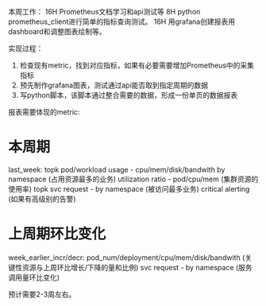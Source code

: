 本周工作：
16H Prometheus文档学习和api测试等
8H  python prometheus_client进行简单的指标查询测试。
16H 用grafana创建报表用dashboard和调整图表绘制等。

实现过程：
1. 检查现有metric，找到对应指标，如果有必要需要增加Prometheus中的采集指标
2. 预先制作grafana图表，测试通过api能否取到指定周期的数据
3. 写python脚本，该脚本通过整合需要的数据，形成一份单页的数据报表

报表需要体现的metric:
# 本周期
last_week:
topk pod/workload usage - cpu/mem/disk/bandwith by namespace (占用资源最多的业务)
utilization ratio - pod/cpu/mem (集群资源的使用率)
topk svc request - by namespace (被访问最多业务)
critical alerting (如果有高级别的告警)

# 上周期环比变化
week_earlier_incr/decr:
pod_num/deployment/cpu/mem/disk/bandwith (关键性资源与上周环比增长/下降的量和比例)
svc request - by namespace (服务调用量环比变化)

预计需要2-3周左右。
